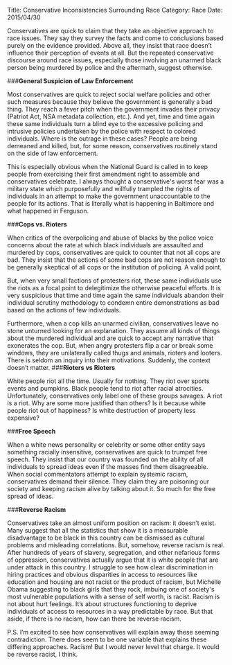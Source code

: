 Title: Conservative Inconsistencies Surrounding Race
Category: Race
Date: 2015/04/30

Conservatives are quick to claim that they take an objective approach to race issues. They say they survey the facts and come to conclusions based purely on the evidence provided. Above all, they insist that race doesn’t influence their perception of events at all. But the repeated conservative discourse around race issues, especially those involving an unarmed black person being murdered by police and the aftermath, suggest otherwise.

###**General Suspicion of Law Enforcement**

Most conservatives are quick to reject social welfare policies and other such measures because they believe the government is generally a bad thing. They reach a fever pitch when the government invades their privacy (Patriot Act, NSA metadata collection, etc.). And yet, time and time again these same individuals turn a blind eye to the excessive policing and intrusive policies undertaken by the police with respect to colored individuals. Where is the outrage in these cases? People are being demeaned and killed, but, for some reason, conservatives routinely stand on the side of law enforcement.

This is especially obvious when the National Guard is called in to keep people from exercising their first amendment right to assemble and conservatives celebrate. I always thought a conservative's worst fear was a military state which purposefully and willfully trampled the rights of individuals in an attempt to make the government unaccountable to the people for its actions. That is literally what is happening in Baltimore and what happened in Ferguson.

###**Cops vs. Rioters**

When critics of the overpolicing and abuse of blacks by the police voice concerns about the rate at which black individuals are assaulted and murdered by cops, conservatives are quick to counter that not all cops are bad. They insist that the actions of some bad cops are not reason enough to be generally skeptical of all cops or the institution of policing. A valid point.

But, when very small factions of protesters riot, these same individuals use the riots as a focal point to delegitimize the otherwise peaceful efforts. It is very suspicious that time and time again the same individuals abandon their individual scrutiny methodology to condemn entire demonstrations as bad based on the actions of few individuals.

Furthermore, when a cop kills an unarmed civilian, conservatives leave no stone unturned looking for an explanation. They assume all kinds of things about the murdered individual and are quick to accept any narrative that exonerates the cop. But, when angry protesters flip a car or break some windows, they are unilaterally called thugs and animals, rioters and looters. There is seldom an inquiry into their motivations. Suddenly, the context doesn’t matter.
###**Rioters vs Rioters**

White people riot all the time. Usually for nothing. They riot over sports events and pumpkins. Black people tend to riot after racial atrocities. Unfortunately, conservatives only label one of these groups savages. A riot is a riot. Why are some more justified than others? Is it because white people riot out of happiness? Is white destruction of property less expensive?

###**Free Speech**

When a white news personality or celebrity or some other entity says something racially insensitive, conservatives are quick to trumpet free speech. They insist that our country was founded on the ability of all individuals to spread ideas even if the masses find them disagreeable. When social commentators attempt to explain systemic racism, conservatives demand their silence. They claim they are poisoning our society and keeping racism alive by talking about it. So much for the free spread of ideas.

###**Reverse Racism**

Conservatives take an almost uniform position on racism: it doesn’t exist. Many suggest that all the statistics that show it is a measurable disadvantage to be black in this country can be dismissed as cultural problems and misleading correlations. But, somehow, reverse racism is real. After hundreds of years of slavery, segregation, and other nefarious forms of oppression, conservatives actually argue that it is white people that are under attack in this country. I struggle to see how clear discrimination in hiring practices and obvious disparities in access to resources like education and housing are not racist or the product of racism, but Michelle Obama suggesting to black girls that they rock, imbuing one of society's most vulnerable populations with a sense of self worth, is racist. Racism is not about hurt feelings. It’s about structures functioning to deprive individuals of access to resources in a way predictable by race. But that aside, if there is no racism, how can there be reverse racism.

P.S. I’m excited to see how conservatives will explain away these seeming contradiction. There does seem to be one variable that explains these differing approaches. Racism! But I would never level that charge. It would be reverse racist, I think.




